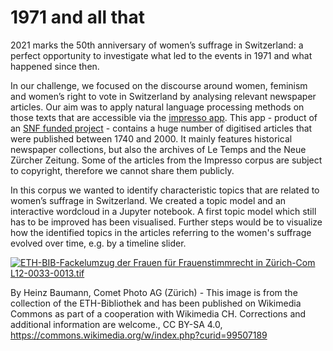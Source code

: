 # 1971 and all that
2021 marks the 50th anniversary of women’s suffrage in Switzerland: a perfect opportunity to investigate what led to the events in 1971 and what happened since then. 

In our challenge, we focused on the discourse around women, feminism and women’s right to vote in Switzerland by analysing relevant newspaper articles. Our aim was to apply natural language processing methods on those texts that are accessible via the [impresso app](https://impresso-project.ch/app/). This app - product of an [SNF funded project](https://impresso-project.ch/) - contains a huge number of digitised articles that were published between 1740 and 2000. It mainly features historical newspaper collections, but also the archives of Le Temps and the Neue Zürcher Zeitung. Some of the articles from the Impresso corpus are subject to copyright, therefore we cannot share them publicly.

In this corpus we wanted to identify characteristic topics that are related to women’s suffrage in Switzerland. We created a topic model and an interactive wordcloud in a Jupyter notebook. A first topic model which still has to be improved has been visualised. Further steps would be to visualize how the identified topics in the articles referring to the women's suffrage evolved over time, e.g. by a timeline slider.

<p><a href="https://commons.wikimedia.org/wiki/File:ETH-BIB-Fackelumzug_der_Frauen_f%C3%BCr_Frauenstimmrecht_in_Z%C3%BCrich-Com_L12-0033-0013.tif#/media/File:ETH-BIB-Fackelumzug_der_Frauen_für_Frauenstimmrecht_in_Zürich-Com_L12-0033-0013.tif"><img src="https://upload.wikimedia.org/wikipedia/commons/thumb/e/eb/ETH-BIB-Fackelumzug_der_Frauen_f%C3%BCr_Frauenstimmrecht_in_Z%C3%BCrich-Com_L12-0033-0013.tif/lossy-page1-1200px-ETH-BIB-Fackelumzug_der_Frauen_f%C3%BCr_Frauenstimmrecht_in_Z%C3%BCrich-Com_L12-0033-0013.tif.jpg" alt="ETH-BIB-Fackelumzug der Frauen für Frauenstimmrecht in Zürich-Com L12-0033-0013.tif"></a></p>

By Heinz Baumann, Comet Photo AG (Zürich) - This image is from the collection of the ETH-Bibliothek and has been published on Wikimedia Commons as part of a cooperation with Wikimedia CH. Corrections and additional information are welcome., CC BY-SA 4.0, https://commons.wikimedia.org/w/index.php?curid=99507189
